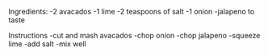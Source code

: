 Ingredients:
-2 avacados
-1 lime
-2 teaspoons of salt
-1 onion
-jalapeno to taste

Instructions
-cut and mash avacados
-chop onion
-chop jalapeno
-squeeze lime
-add salt
-mix well
